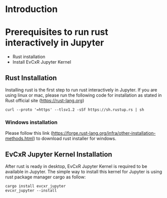 # Introduction

# Prerequisites to run rust interactively in Jupyter

- Rust installation
- Install EvCxR Jupyter Kernel

## Rust Installation

Installing rust is the first step to run rust interactively in Jupyter.  If you are using linux or mac, please run the following code for installation as stated in Rust official site (https://rust-lang.org)

```
curl --proto '=https' --tlsv1.2 -sSf https://sh.rustup.rs | sh
```

### Windows installation

Please follow this link (https://forge.rust-lang.org/infra/other-installation-methods.html) to download rust installer for windows.

## EvCxR Jupyter Kernel Installation

After rust is ready in desktop, EvCxR Jupyter Kernel is required to be available in Jupyter.  The simple way to install this kernel for Jupyter is using rust package manager cargo as follow:

```
cargo install evcxr_jupyter
evcxr_jupyter --install
```